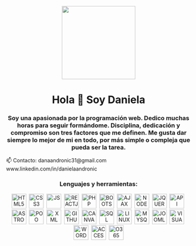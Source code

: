 <div id="header" align="center">
    <img src="https://media.giphy.com/media/CuuSHzuc0O166MRfjt/giphy.gif" width="200">
    <h1 align="center"> Hola 👋 Soy Daniela</h1>
    <h3>Soy una apasionada por la programación web. Dedico muchas horas para seguir formándome. 
        Disciplina, dedicación y compromiso son tres factores que me definen. 
        Me gusta dar siempre lo mejor de mi en todo, por más simple o compleja que pueda ser la tarea.
    </h3>
</div>
     📫 Contacto: danaandronic31@gmail.com
     </br>
                   www.linkedin.com/in/danielaandronic
    <div align="center">
        <h3>Lenguajes y herramientas:</h3>
        <img src="https://cdn.icon-icons.com/icons2/2107/PNG/512/file_type_html_icon_130541.png"  
        title="HTML5" alt="HTML5" width="40" height="40">&nbsp;
        <img src="https://cdn.icon-icons.com/icons2/2415/PNG/512/css_original_wordmark_logo_icon_146576.png" 
        title="CSS3" alt="CSS3" width="40" height="40">&nbsp;
        <img src="https://cdn.icon-icons.com/icons2/2107/PNG/96/file_type_js_official_icon_130509.png" 
        title="JS" alt="JS" width="40" height="40">&nbsp;
        <img src="https://cdn.icon-icons.com/icons2/2415/PNG/96/react_original_logo_icon_146374.png" 
        title="REACTJS" alt="REACTJS" width="40" height="40">&nbsp;
        <img src="https://cdn.icon-icons.com/icons2/2107/PNG/96/file_type_php_icon_130266.png" 
        title="PHP" alt="PHP" width="40" height="40">&nbsp;
        <img src="https://getbootstrap.com/docs/5.2/assets/brand/bootstrap-logo-shadow.png" 
        title="BOOTSTRAP" alt="BOOTSTRAP" width="40" height="40">&nbsp;
        <img src="https://coregenicsoftwares.com/wp-content/uploads/2022/01/pngkit_ajax-logo-png_3783642.png" 
        title="AJAX" alt="AJAX" width="40" height="40">&nbsp;
        <img src="https://cdn.icon-icons.com/icons2/2415/PNG/96/nodejs_original_wordmark_logo_icon_146412.png" 
        title="NODEJS" alt="NODEJS" width="40" height="40">&nbsp;
        <img src="https://cdn.icon-icons.com/icons2/2415/PNG/96/jquery_original_logo_icon_146446.png" 
        title="JQUERY" alt="JQUERY" width="40" height="40">&nbsp;
        <img src="https://cdn.icon-icons.com/icons2/2104/PNG/96/api_icon_129131.png" 
        title="API" alt="API" width="40" height="40">&nbsp;
        <img src="https://cdn.icon-icons.com/icons2/3911/PNG/96/astro_logo_icon_247543.png" 
        title="ASTRO" alt="ASTRO" width="40" height="40">&nbsp;
        <img src="https://compu2poo.files.wordpress.com/2013/12/imag-prog-poo1.jpg" 
        title="POO" alt="POO" width="40" height="40">&nbsp;
        <img src="https://cdn.icon-icons.com/icons2/2790/PNG/96/xml_filetype_icon_177509.png" 
        title="XML" alt="XML" width="40" height="40">&nbsp;
        <img src="https://cdn.icon-icons.com/icons2/3053/PNG/96/github_alt_macos_bigsur_icon_190138.png" 
        title="GITHUB" alt="GITHUB" width="40" height="40">&nbsp;
        <img src="https://cdn.icon-icons.com/icons2/3504/PNG/96/canva_icon_220714.png" 
        title="CANVA" alt="CANVA" width="40" height="40">&nbsp;
        <img src="https://cdn.icon-icons.com/icons2/273/PNG/96/icon_sql_256_30046.png" 
        title="SQL" alt="SQL" width="40" height="40">&nbsp;
        <img src="https://cdn.icon-icons.com/icons2/46/PNG/96/linux_penguin_animal_9362.png" 
        title="LINUX" alt="LINUX" width="40" height="40">&nbsp;
        <img src="https://cdn.icon-icons.com/icons2/2415/PNG/96/mysql_original_wordmark_logo_icon_146417.png" 
        title="MYSQL" alt="MYSQL" width="40" height="40">&nbsp;
        <img src="https://cdn.icon-icons.com/icons2/2699/PNG/96/joomla_logo_icon_170506.png" 
        title="JOOMLA" alt="JOOMLA" width="40" height="40">&nbsp;
        <img src="https://cdn.icon-icons.com/icons2/3053/PNG/96/microsoft_visual_studio_code_alt_macos_bigsur_icon_189951.png" 
        title="VISUAL STUDIO" alt="VISUAL STUDIO" width="40" height="40">&nbsp;
        <img src="https://cdn.icon-icons.com/icons2/836/PNG/512/Wordpress_icon-icons.com_66780.png" 
        title="WORDPRESS" alt="WORDPRESS" width="40" height="40">&nbsp;
        <img src="https://cdn.icon-icons.com/icons2/2397/PNG/96/microsoft_office_access_logo_icon_145727.png" 
        title="ACCESS" alt="ACCESS" width="40" height="40">&nbsp;
        <img src="https://cdn.icon-icons.com/icons2/250/PNG/96/My_Office_Documents_27040.png" 
        title="O365" alt="O365" width="40" height="40">
    </div>

